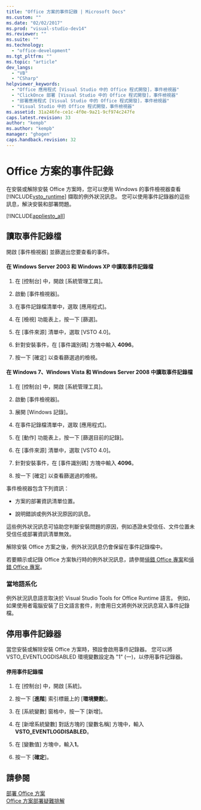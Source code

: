 ```yaml
---
title: "Office 方案的事件記錄 | Microsoft Docs"
ms.custom: ""
ms.date: "02/02/2017"
ms.prod: "visual-studio-dev14"
ms.reviewer: ""
ms.suite: ""
ms.technology: 
  - "office-development"
ms.tgt_pltfrm: ""
ms.topic: "article"
dev_langs: 
  - "VB"
  - "CSharp"
helpviewer_keywords: 
  - "Office 應用程式 [Visual Studio 中的 Office 程式開發]，事件檢視器"
  - "ClickOnce 部署 [Visual Studio 中的 Office 程式開發]，事件檢視器"
  - "部署應用程式 [Visual Studio 中的 Office 程式開發]，事件檢視器"
  - "Visual Studio 中的 Office 程式開發，事件檢視器"
ms.assetid: 31a246fe-ce1c-4f0e-9a21-9cf974c247fe
caps.latest.revision: 33
author: "kempb"
ms.author: "kempb"
manager: "ghogen"
caps.handback.revision: 32
---
```

# Office 方案的事件記錄
  在安裝或解除安裝 Office 方案時，您可以使用 Windows 的事件檢視器查看 [!INCLUDE[vsto_runtime](../vsto/includes/vsto-runtime-md.md)] 擷取的例外狀況訊息。 您可以使用事件記錄器的這些訊息，解決安裝和部署問題。  
  
 [!INCLUDE[appliesto_all](../vsto/includes/appliesto-all-md.md)]  
  
## 讀取事件記錄檔  
 開啟 \[事件檢視器\] 並篩選出您要查看的事件。  
  
#### 在 Windows Server 2003 和 Windows XP 中讀取事件記錄檔  
  
1.  在 \[控制台\] 中，開啟 \[系統管理工具\]。  
  
2.  啟動 \[事件檢視器\]。  
  
3.  在事件記錄檔清單中，選取 \[應用程式\]。  
  
4.  在 \[檢視\] 功能表上，按一下 \[篩選\]。  
  
5.  在 \[事件來源\] 清單中，選取 \[VSTO 4.0\]。  
  
6.  針對安裝事件，在 \[事件識別碼\] 方塊中輸入 **4096**。  
  
7.  按一下 \[確定\] 以查看篩選過的檢視。  
  
#### 在 Windows 7、Windows Vista 和 Windows Server 2008 中讀取事件記錄檔  
  
1.  在 \[控制台\] 中，開啟 \[系統管理工具\]。  
  
2.  啟動 \[事件檢視器\]。  
  
3.  展開 \[Windows 記錄\]。  
  
4.  在事件記錄檔清單中，選取 \[應用程式\]。  
  
5.  在 \[動作\] 功能表上，按一下 \[篩選目前的記錄\]。  
  
6.  在 \[事件來源\] 清單中，選取 \[VSTO 4.0\]。  
  
7.  針對安裝事件，在 \[事件識別碼\] 方塊中輸入 **4096**。  
  
8.  按一下 \[確定\] 以查看篩選過的檢視。  
  
 事件檢視器包含下列資訊：  
  
-   方案的部署資訊清單位置。  
  
-   說明錯誤或例外狀況原因的訊息。  
  
 這些例外狀況訊息可協助您判斷安裝問題的原因，例如憑證未受信任、文件位置未受信任或部署資訊清單無效。  
  
 解除安裝 Office 方案之後，例外狀況訊息仍會保留在事件記錄檔中。  
  
 若要顯示或記錄 Office 方案執行時的例外狀況訊息，請參閱[偵錯 Office 專案](../vsto/debugging-office-projects.md)和[偵錯 Office 專案](../vsto/debugging-office-projects.md)。  
  
### 當地語系化  
 例外狀況訊息語言取決於 Visual Studio Tools for Office Runtime 語言。 例如，如果使用者電腦安裝了日文語言套件，則會用日文將例外狀況訊息寫入事件記錄檔。  
  
## 停用事件記錄器  
 當您安裝或解除安裝 Office 方案時，預設會啟用事件記錄器。 您可以將 VSTO\_EVENTLOGDISABLED 環境變數設定為 "1" \(一\)，以停用事件記錄器。  
  
#### 停用事件記錄檔  
  
1.  在 \[控制台\] 中，開啟 \[系統\]。  
  
2.  按一下 \[**進階**\] 索引標籤上的 \[**環境變數**\]。  
  
3.  在 \[系統變數\] 窗格中，按一下 \[新增\]。  
  
4.  在 \[新增系統變數\] 對話方塊的 \[變數名稱\] 方塊中，輸入 **VSTO\_EVENTLOGDISABLED**。  
  
5.  在 \[變數值\] 方塊中，輸入**1**。  
  
6.  按一下 \[**確定**\]。  
  
## 請參閱  
 [部署 Office 方案](../vsto/deploying-an-office-solution.md)   
 [Office 方案部署疑難排解](../vsto/troubleshooting-office-solution-deployment.md)  
  
  